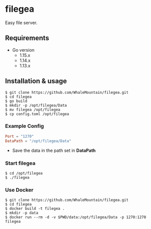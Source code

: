 # filegea

Easy file server. 

## Requirements

- Go version
    - 1.15.x
    - 1.14.x
    - 1.13.x

## Installation & usage

```shell
$ git clone https://github.com/WhaleMountain/filegea.git
$ cd filegea
$ go build
$ mkdir -p /opt/filegea/Data
$ mv filegea /opt/filegea
$ cp config.toml /opt/filegea
```

### Example Config

```toml
Port = "1270"
DataPath = "/opt/filegea/Data"
```

* Save the data in the path set in **DataPath**

### Start filegea

```shell
$ cd /opt/filegea
$ ./filegea
```

### Use Docker

```shell
$ git clone https://github.com/WhaleMountain/filegea.git
$ cd filegea
$ docker build -t filegea .
$ mkdir -p data
$ docker run --rm -d -v $PWD/data:/opt/filegea/Data -p 1270:1270 filegea
```
